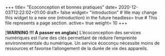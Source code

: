 +++
title= "Ecoconception et bonnes pratiques"
date= 2020-12-03T12:22:02+01:00
draft= false
widget= "introduction" # We may change this widget to a new one (introduction) in the future
headless= true  # This file represents a page section.
active= true
weight= 10
+++

[**WARNING !!! A passer en anglais**] L’écoconception des services numériques est l’une des clés permettant de réduire
l’empreinte environnementale du numérique. Un service écoconçu nécessite moins de ressources et favorise l’allongement
de la durée de vie des appareils.
